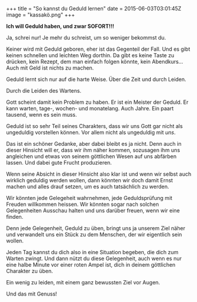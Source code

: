 +++
title = "So kannst du Geduld lernen"
date = 2015-06-03T03:01:45Z
image = "kassakö.png"
+++

**Ich will Geduld haben, und zwar SOFORT!!!**

Ja, schrei nur! Je mehr du  schreist, um so weniger bekommst du.

Keiner wird mit Geduld geboren, eher ist das Gegenteil der Fall. Und es gibt keinen schnellen und leichten Weg dorthin. Da gibt es keine Taste zu drücken, kein Rezept, dem man einfach folgen könnte, kein Abendkurs… Auch mit Geld ist nichts zu machen.

Geduld lernt sich nur auf die harte Weise. Über die Zeit und durch Leiden.

Durch die Leiden des Wartens.

Gott scheint damit kein Problem zu haben. Er ist ein Meister der Geduld. Er kann warten, tage-, wochen- und monatelang. Auch Jahre. Ein paart tausend, wenn es sein muss.

Geduld ist so sehr Teil seines Charakters, dass wir uns Gott gar nicht als ungeduldig vorstellen können. Vor allem nicht als ungeduldig mit *uns*.

Das ist ein schöner Gedanke, aber dabei bleibt es ja nicht. Denn auch in dieser Hinsicht will er, dass wir ihm näher kommen, sozusagen ihm uns angleichen und etwas von seinem göttlichen Wesen auf uns abfärben lassen. Und dabei gute Frucht produzieren.

Wenn seine Absicht in dieser Hinsicht also klar ist und wenn wir selbst auch wirklich geduldig werden wollen, dann könnten wir doch damit Ernst machen und alles drauf setzen, um es auch tatsächlich zu werden.

Wir könnten jede Gelegeheit wahrnehmen, jede Geduldsprüfung mit Freuden willkommen heissen. Wir könnten sogar nach solchen Gelegenheiten Ausschau halten und uns darüber freuen, wenn wir eine finden.

Denn jede Gelegenheit, Geduld zu üben, bringt uns ja unserem Ziel näher und verwandelt uns ein Stück zu dem Menschen, der wir eigentlich sein wollen.

Jeden Tag kannst du dich also in eine Situation begeben, die dich zum Warten zwingt. Und dann nützt du diese Gelegenheit, auch wenn es nur eine halbe Minute vor einer roten Ampel ist, dich in deinem göttlichen Charakter zu üben.

Ein wenig zu leiden, mit einem ganz bewussten Ziel vor Augen.

Und das mit Genuss!
